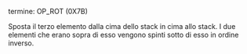 termine: OP_ROT (0X7B)

Sposta il terzo elemento dalla cima dello stack in cima allo stack. I due elementi che erano sopra di esso vengono spinti sotto di esso in ordine inverso.
